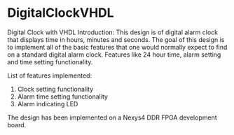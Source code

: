 # DigitalClockVHDL
Digital Clock with VHDL 
Introduction:
This design is of digital alarm clock that displays time in hours, minutes and seconds. The goal of this design is to implement all of the basic features that one would normally expect to find on a standard digital alarm clock. Features like 24 hour time, alarm setting and time setting functionality.

List of features implemented:
1. Clock setting functionality
2. Alarm time setting functionality
3. Alarm indicating LED

The design has been implemented on a Nexys4 DDR FPGA development board. 
